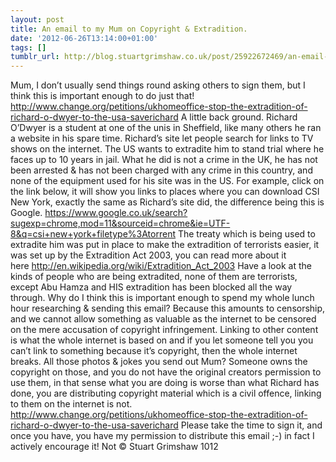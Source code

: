 ```yaml
---
layout: post
title: An email to my Mum on Copyright & Extradition.
date: '2012-06-26T13:14:00+01:00'
tags: []
tumblr_url: http://blog.stuartgrimshaw.co.uk/post/25922672469/an-email-to-my-mum-on-copyright-extradition
---
```

Mum,
I don’t usually send things round asking others to sign them, but I think this is important enough to do just that!
http://www.change.org/petitions/ukhomeoffice-stop-the-extradition-of-richard-o-dwyer-to-the-usa-saverichard
A little back ground.
Richard O’Dwyer is a student at one of the unis in Sheffield, like many others he ran a website in his spare time. Richard’s site let people search for links to TV shows on the internet. The US wants to extradite him to stand trial where he faces up to 10 years in jail.
What he did is not a crime in the UK, he has not been arrested & has not been charged with any crime in this country, and none of the equipment used for his site was in the US. For example, click on the link below, it will show you links to places where you can download CSI New York, exactly the same as Richard’s site did, the difference being this is Google.
https://www.google.co.uk/search?sugexp=chrome,mod=11&sourceid=chrome&ie=UTF-8&q=csi+new+york+filetype%3Atorrent
The treaty which is being used to extradite him was put in place to make the extradition of terrorists easier, it was set up by the Extradition Act 2003, you can read more about it here http://en.wikipedia.org/wiki/Extradition_Act_2003
Have a look at the kinds of people who are being extradited, none of them are terrorists, except Abu Hamza and HIS extradition has been blocked all the way through.
Why do I think this is important enough to spend my whole lunch hour researching & sending this email? Because this amounts to censorship, and we cannot allow something as valuable as the internet to be censored on the mere accusation of copyright infringement. Linking to other content is what the whole internet is based on and if you let someone tell you you can’t link to something because it’s copyright, then the whole internet breaks.
All those photos & jokes you send out Mum? Someone owns the copyright on those, and you do not have the original creators permission to use them, in that sense what you are doing is worse than what Richard has done, you are distributing copyright material which is a civil offence, linking to them on the internet is not.
http://www.change.org/petitions/ukhomeoffice-stop-the-extradition-of-richard-o-dwyer-to-the-usa-saverichard
Please take the time to sign it, and once you have, you have my permission to distribute this email ;-) in fact I actively encourage it!
Not © Stuart Grimshaw 1012
